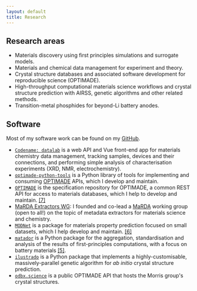 ```yaml
---
layout: default
title: Research
---
```


## Research areas

- Materials discovery using first principles simulations and surrogate models.
- Materials and chemical data management for experiment and theory.
- Crystal structure databases and associated software development for reproducible science (OPTIMADE).
- High-throughput computational materials science workflows and crystal structure prediction with AIRSS, genetic algorithms and other related methods.
- Transition-metal phosphides for beyond-Li battery anodes.

## Software

 Most of my software work can be found on my [GitHub](https://github.com/ml-evs).

- [<i class="fab fa-github"></i>`Codename: datalab`](https://github.com/the-grey-group/datalab) is a web API and Vue front-end app for materials chemistry data management, tracking samples, devices and their connections, and performing simple analysis of characterisation experiments (XRD, NMR, electrochemistry).
- [<i class="fab fa-github"></i>`optimade-python-tools`](https://github.com/Materials-Consortia/optimade-python-tools) is a Python library of tools for implementing and consuming [OPTIMADE](www.optimade.org) APIs, which I develop and maintain.
- [<i class="fab fa-github"></i>`OPTIMADE`](https://github.com/Materials-Consortia/OPTIMADE) is the specification repository for OPTIMADE, a common REST API for access to materials databases, which I help to develop and maintain. [[7]](https://ml-evs.science/papers.html#7)
- [<i class="fab fa-github"></i>MaRDA Extractors WG](https://github.com/marda-alliance/metadata_extractors/): I founded and co-lead a [MaRDA](https://www.marda-alliance.org/) working group (open to all!) on the topic of metadata extractors for materials science and chemistry.
- [<i class="fab fa-github"></i>`MODNet`](https://github.com/ppdebreuck/modnet) is a package for materials property prediction focused on small datasets, which I help develop and maintain. [[6]](https://ml-evs.science/papers.html#6)
- [<i class="fab fa-github"></i>`matador`](http://matador.science) is a Python package for the aggregation, standardisation and analysis of the results of first-principles computations, with a focus on battery materials [[5]](https://ml-evs.science/papers.html#5).
- [<i class="fab fa-github"></i>`ilustrado`](http://www.tcm.phy.cam.ac.uk/~me388/ilustrado) is a Python package that implements a highly-customisable, massively-parallel genetic algorithm for *ab initio* crystal structure prediction.
- [<i class="fab fa-github"></i>`odbx.science`](http://odbx.science) is a public OPTIMADE API that hosts the Morris group's crystal structures.

